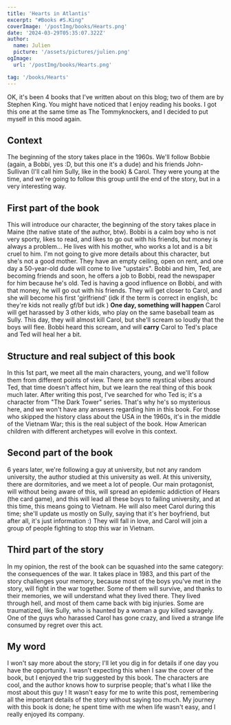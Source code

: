 ```yaml
---
title: 'Hearts in Atlantis'
excerpt: "#Books #S.King"
coverImage: '/postImg/books/Hearts.png'
date: '2024-03-29T05:35:07.322Z'
author:
  name: Julien
  picture: '/assets/pictures/julien.png'
ogImage:
  url: '/postImg/books/Hearts.png'

tag: '/books/Hearts'
---
```


OK, it's been 4 books that I've written about on this blog; two of them are by Stephen King. You might have noticed that I enjoy reading his books. I got this one at the same time as The Tommyknockers, and I decided to put myself in this mood again.

## Context

The beginning of the story takes place in the 1960s. We'll follow Bobbie (again, a Bobbi, yes :D, but this one it's a dude) and his friends John-Sullivan (I'll call him Sully, like in the book) & Carol. They were young at the time, and we're going to follow this group until the end of the story, but in a very interesting way.

## First part of the book

This will introduce our character, the beginning of the story takes place in Maine (the native state of the author, btw). Bobbi is a calm boy who is not very sporty, likes to read, and likes to go out with his friends, but money is always a problem... He lives with his mother, who works a lot and is a bit cruel to him. I'm not going to give more details about this character, but she's not a good mother.
They have an empty ceiling, open on rent, and one day a 50-year-old dude will come to live "upstairs". Bobbi and him, Ted, are becoming friends and soon, he offers a job to Bobbi, read the newspaper for him because he's old.
Ted is having a good influence on Bobbi, and with that money, he will go out with his friends. They will get closer to Carol, and she will become his first 'girlfriend' (idk if the term is correct in english, bc they're kids not really gf/bf but idk )
**One day, something will happen** Carol will get harassed by 3 other kids, who play on the same baseball team as Sully. This day, they will almost kill Carol, but she'll scream so loudly that the boys will flee. Bobbi heard this scream, and will **carry** Carol to Ted's place and Ted will heal her a bit.

## Structure and real subject of this book

In this 1st part, we meet all the main characters, young, and we'll follow them from different points of view. There are some mystical vibes around Ted, that time doesn't affect him, but we learn the real thing of this book much later.
After writing this post, I've searched for who Ted is; it's a character from "The Dark Tower" series. That's why he's so mysterious here, and we won't have any answers regarding him in this book.
For those who skipped the history class about the USA in the 1960s, it's in the middle of the Vietnam War; this is the real subject of the book. How American children with different archetypes will evolve in this context.

## Second part of the book

6 years later, we're following a guy at university, but not any random university, the author studied at this university as well. At this university, there are dormitories, and we meet a lot of people. Our main protagonist, will without being aware of this, will spread an epidemic addiction of Hears (the card game), and this will lead all these boys to failing university, and at this time, this means going to Vietnam.
He will also meet Carol during this time; she'll update us mostly on Sully, saying that it's her boyfriend, but after all, it's just information :)
They will fall in love, and Carol will join a group of people fighting to stop this war in Vietnam.

## Third part of the story

In my opinion, the rest of the book can be squashed into the same category: the consequences of the war. It takes place in 1983, and this part of the story challenges your memory, because most of the boys you've met in the story, will fight in the war together. Some of them will survive, and thanks to their memories, we will understand what they lived there.
They lived through hell, and most of them came back with big injuries. Some are traumatized, like Sully, who is haunted by a woman a guy killed savagely. One of the guys who harassed Carol has gone crazy, and lived a strange life consumed by regret over this act.

## My word

I won't say more about the story; I'll let you dig in for details if one day you have the opportunity. I wasn't expecting this when I saw the cover of the book, but I enjoyed the trip suggested by this book. The characters are cool, and the author knows how to surprise people; that's what I like the most about this guy !
It wasn't easy for me to write this post, remembering all the important details of the story without saying too much. My journey with this book is done; he spent time with me when life wasn't easy, and I really enjoyed its company.

